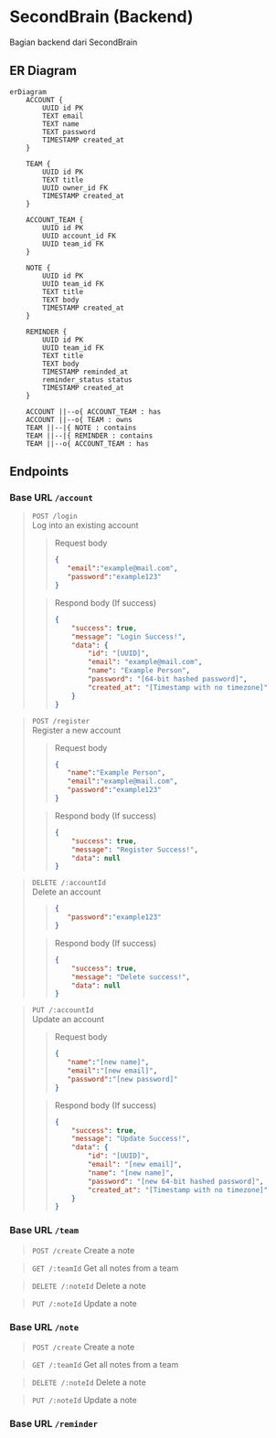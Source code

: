 # SecondBrain (Backend)
Bagian backend dari SecondBrain

## ER Diagram
```mermaid
erDiagram
    ACCOUNT {
        UUID id PK
        TEXT email
        TEXT name
        TEXT password
        TIMESTAMP created_at
    }

    TEAM {
        UUID id PK
        TEXT title
        UUID owner_id FK
        TIMESTAMP created_at
    }

    ACCOUNT_TEAM {
        UUID id PK
        UUID account_id FK
        UUID team_id FK
    }

    NOTE {
        UUID id PK
        UUID team_id FK
        TEXT title
        TEXT body
        TIMESTAMP created_at
    }

    REMINDER {
        UUID id PK
        UUID team_id FK
        TEXT title
        TEXT body
        TIMESTAMP reminded_at
        reminder_status status
        TIMESTAMP created_at
    }

    ACCOUNT ||--o{ ACCOUNT_TEAM : has
    ACCOUNT ||--o{ TEAM : owns
    TEAM ||--|{ NOTE : contains
    TEAM ||--|{ REMINDER : contains
    TEAM ||--o{ ACCOUNT_TEAM : has
```

## Endpoints
### Base URL `/account`
> `POST /login`<br>
> Log into an existing account
>> Request body
>> ```json
>> {
>>    "email":"example@mail.com",
>>    "password":"example123"
>> }
>
>> Respond body (If success)
>> ```json
>> {
>>     "success": true,
>>     "message": "Login Success!",
>>     "data": {
>>         "id": "[UUID]",
>>         "email": "example@mail.com",
>>         "name": "Example Person",
>>         "password": "[64-bit hashed password]",
>>         "created_at": "[Timestamp with no timezone]"
>>     }
>> }

> `POST /register`<br>
> Register a new account
>> Request body
>> ```json
>> {
>>    "name":"Example Person",
>>    "email":"example@mail.com",
>>    "password":"example123"
>> }
>
>> Respond body (If success)
>> ```json
>> {
>>     "success": true,
>>     "message": "Register Success!",
>>     "data": null
>> }

> `DELETE /:accountId`<br>
> Delete an account
>> ```json
>> {
>>    "password":"example123"
>> }
>
>> Respond body (If success)
>> ```json
>> {
>>     "success": true,
>>     "message": "Delete success!",
>>     "data": null
>> }

> `PUT /:accountId`<br>
> Update an account
>> Request body
>> ```json
>> {
>>    "name":"[new name]",
>>    "email":"[new email]",
>>    "password":"[new password]"
>> }
>
>> Respond body (If success)
>> ```json
>> {
>>     "success": true,
>>     "message": "Update Success!",
>>     "data": {
>>         "id": "[UUID]",
>>         "email": "[new email]",
>>         "name": "[new name]",
>>         "password": "[new 64-bit hashed password]",
>>         "created_at": "[Timestamp with no timezone]"
>>     }
>> }
### Base URL `/team`
> `POST /create` Create a note

> `GET /:teamId` Get all notes from a team

> `DELETE /:noteId` Delete a note

> `PUT /:noteId` Update a note
### Base URL `/note`
> `POST /create` Create a note

> `GET /:teamId` Get all notes from a team

> `DELETE /:noteId` Delete a note

> `PUT /:noteId` Update a note
### Base URL `/reminder`